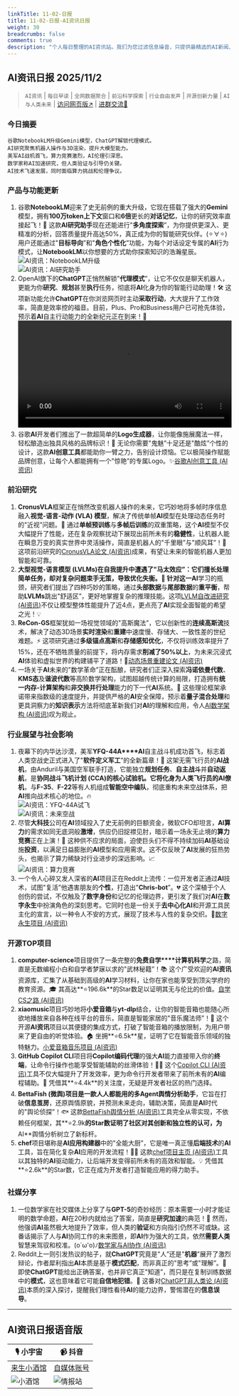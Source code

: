 ```yaml
---
linkTitle: 11-02-日报
title: 11-02-日报-AI资讯日报
weight: 30
breadcrumbs: false
comments: true
description: "个人每日整理的AI资讯站。我们为您过滤信息噪音，只提供最精选的AI新闻、最实用的AI工具与AI教程，助您高效获取人工智能领域的前沿动态"
---
```


## AI资讯日报 2025/11/2

>  `AI资讯` | `每日早读` | `全网数据聚合` | `前沿科学探索` | `行业自由发声` | `开源创新力量` | `AI与人类未来` | [访问网页版↗️](https://ai.hubtoday.app/) | [进群交流🤙](https://source.hubtoday.app/logo/wechat-qun.jpg)



### **今日摘要**

```
谷歌NotebookLM升级Gemini模型，ChatGPT解锁代理模式。
AI研究聚焦机器人操作与3D渲染，提升大模型能力。
美军AI战机首飞，算力竞赛激烈，AI伦理引深思。
数学家称AI加速研究，但人类验证与引导仍关键。
AI技术飞速发展，同时面临算力挑战和伦理争议。
```



### 产品与功能更新
1.  谷歌**NotebookLM**迎来了史无前例的重大升级，它现在搭载了强大的**Gemini**模型，拥有**100万token上下文**窗口和**6倍**更长的**对话记忆**，让你的研究效率直接起飞！🧠 这款**AI研究助手**现在还能进行"**多角度探索**”，为你提供更深入、更精准的分析，回答质量提升高达50%，真正成为你的智能研究伙伴。(✧∀✧) 用户还能通过"**目标导向**”和"**角色个性化**”功能，为每个对话设定专属的**AI**行为模式，让**NotebookLM**以你想要的方式助你探索知识的浩瀚星辰。
    <br/>![AI资讯：NotebookLM升级](https://source.hubtoday.app/images/2025/11/news_01k8zyxhrjf9earvd0v2jjerfx.avif)
    <br/>![AI资讯：AI研究助手](https://source.hubtoday.app/images/2025/11/news_01k8zyxpfzfs8vkmd26q4dpdtp.avif)
2.  OpenAI旗下的**ChatGPT**正悄然解锁"**代理模式**”，让它不仅仅是聊天机器人，更能为你**研究**、**规划**甚至**执行**任务，彻底将**AI**化身为你的智能行动助理！🛠️ 这项新功能允许**ChatGPT**在你浏览网页时主动**采取行动**，大大提升了工作效率，简直是效率控的福音。目前，Plus、Pro和Business用户已可抢先体验，预示着**AI**自主行动能力的全新纪元正在到来！🚀
    <br/><video src="https://source.hubtoday.app/images/2025/11/news_01k8zyy3n2frf89sw17ck0749f.mp4" controls="controls" width="100%"></video>
3.  谷歌**AI**开发者们推出了一款超简单的**Logo生成器**，让你能像施展魔法一样，轻松酿造出独具风格的品牌标识！🎨 无论你需要"鬼魅”十足还是"酷炫”个性的设计，这款**AI创意工具**都能助你一臂之力，告别设计烦恼。它以极简操作赋能品牌创意，让每个人都能拥有一个"惊艳”的专属Logo。✨[谷歌AI创意工具 (AI资讯)](https://x.com/googleaidevs/status/1984312110780694628)

### 前沿研究
1.  **CronusVLA**框架正在悄然改变机器人操作的未来，它巧妙地将多帧时序信息融入**视觉-语言-动作 (VLA) 模型**，解决了传统单帧**AI**模型在处理动态任务时的"近视”问题。🤖 通过**单帧预训练**与**多帧后训练**的双重策略，这个**AI**模型不仅大幅提升了性能，还在复杂观察扰动下展现出前所未有的**稳健性**，让机器人能在瞬息万变的真实世界中灵活操作，简直是机器人的"千里眼”与"顺风耳”！🚀 这项前沿研究的[CronusVLA论文 (AI资讯)](https://arxiv.org/abs/2506.19816)成果，有望让未来的智能机器人更加智能和可靠。
2.  **大型视觉-语言模型 (LVLMs)**在自我提升中遭遇了"**马太效应**”：它们擅长处理简单任务，却对复杂问题束手无策，导致优化失衡。🤔 针对这一**AI**学习的瓶颈，研究者们提出了四种巧妙的策略，通过**头部数据**与**尾部数据**的**重平衡**，帮助**LVLMs**跳出"舒适区”，更好地掌握复杂的推理技能。这项[LVLM自改进研究 (AI资讯)](https://arxiv.org/abs/2510.26474)不仅让模型整体性能提升了近4点，更点亮了**AI**实现全面智能的希望之光！💡
3.  **ReCon-GS**框架犹如一场视觉领域的"高斯魔法”，它以创新性的**连续高斯流**技术，解决了动态3D场景**实时渲染**和**重建**中速度慢、存储大、一致性差的世纪难题。⚡️ 这项研究通过**多级锚点高斯**和**存储感知优化**，不仅将训练效率提升了15%，还在不牺牲质量的前提下，将内存需求**削减了50%以上**，为未来沉浸式**AI**体验和虚拟世界的构建铺平了道路！🤯[动态场景重建论文 (AI资讯)](https://arxiv.org/abs/2509.24325)
4.  一场关于**AI**未来的"数学革命”正在酝酿，研究者们正深入探索**冯诺依曼代数**、**KMS态**及**谐波代数**等高阶数学架构，试图超越传统计算的局限，打造拥有**统一内存-计算架构**和**非交换并行处理**能力的下一代**AI**系统。🤯 这些理论框架承诺带来指数级的速度提升，并提供严格的**AI**安全保障，预示着**量子混合处理**和更具洞察力的**知识表示**方法将彻底革新我们对**AI**的理解和应用，令人[AI数学架构 (AI资讯)](https://www.reddit.com/r/MachineLearning/comments/1ol14tv/r_a_new_species_of_artificial_intelligence/)叹为观止。

### 行业展望与社会影响
1.  夜幕下的内华达沙漠，美军**YFQ-44A****AI**自主战斗机成功首飞，标志着人类空战史正式进入了"**软件定义军工**”的全新篇章！🚀 这架无需飞行员的**AI战机**，由Anduril与美国空军联手打造，它能独立**规划任务**、**自主战斗**并**自动返航**，是**协同战斗飞机计划 (CCA)**的核心试验机。它将化身为人类飞行员的**AI僚机**，与**F-35**、**F-22**等有人机组成**智能空中编队**，彻底重构未来空战体系，把**AI**推向战术核心的地位。🔥
    <br/>![AI资讯：YFQ-44A试飞](https://source.hubtoday.app/images/2025/11/news_01k8zyyf45e179z7wtzkb687vt.avif)
    <br/>![AI资讯：未来空战](https://source.hubtoday.app/images/2025/11/news_01k8zyyjnbfbys3mvq0yfzffxb.avif)
2.  尽管**大科技**公司在**AI**领域投入了史无前例的巨额资金，微软CFO却坦言，**AI算力**的需求如同无底洞般**激增**，供应仍旧捉襟见肘，暗示着一场永无止境的**算力竞赛**正在上演！💸 这种供不应求的局面，迫使巨头们不得不持续加码**AI**基础设施**投资**，以满足日益膨胀的**AI**模型和应用需求。这不仅反映了**AI**发展的狂热势头，也揭示了算力稀缺对行业进步的深远影响。📈
    <br/>![AI资讯：算力竞赛](https://source.hubtoday.app/images/2025/11/news_01k8zyynmrex2st4xe065x8t7w.avif)
3.  一个令人心碎又发人深省的**AI**项目正在Reddit上流传：一位开发者正通过**AI**技术，试图"复活”他遇害朋友的**个性**，打造出"**Chris-bot**”。💔 这个深植于个人创伤的尝试，不仅触及了**数字身份**和记忆的伦理边界，更引发了我们对**AI**在**数字永生**中扮演角色的深刻思考。它同时也是一份关于**去中心化AI**和开源工具民主化的宣言，以一种令人不安的方式，展现了技术与人性的复杂交织。🤯[数字永生项目 (AI资讯)](https://www.reddit.com/r/artificial/comments/1ol0akp/reddits_most_haunting_project_meet_the_man_coding/)

### 开源TOP项目
1.  **computer-science**项目提供了一条完整的**免费自学****计算机科学**之路，简直是无数编程小白和自学者梦寐以求的"武林秘籍”！📚 这个广受欢迎的**AI资讯**资源库，汇集了从基础到高级的**AI**学习材料，让你在家也能享受到顶尖学府的教育资源。🎓 其高达**⭐196.6k**的Star数足以证明其无与伦比的价值。[自学CS之路 (AI资讯)](https://github.com/ossu/computer-science)
2.  **xiaomusic**项目巧妙地将**小爱音箱**与**yt-dlp**结合，让你的智能音箱也能随心所欲地播放来自各种在线平台的音乐，简直是智能家居的"音乐魔法师”！🎵 这个开源**AI资讯**项目以其便捷的集成方式，打破了智能音箱的播放限制，为用户带来了更自由的听觉体验。🏠 坐拥**⭐6.5k**星，证明了它在智能音乐领域的独特魅力。[小爱音箱音乐项目 (AI资讯)](https://github.com/hanxi/xiaomusic)
3.  **GitHub Copilot CLI**项目将**Copilot编码代理**的强大**AI**能力直接带入你的**终端**，让命令行操作也能享受智能辅助的丝滑体验！👨‍💻 这个[Copilot CLI (AI资讯)](https://github.com/github/copilot-cli)工具不仅大幅提升了开发效率，更为命令行开发者带来了前所未有的**AI**编程辅助。🚀 凭借其**⭐4.4k**的关注度，无疑是开发者社区的热门选择。
4.  **BettaFish (微舆)**项目是一款人人都能用的**多Agent舆情分析助手**，它旨在打破**信息茧房**，还原舆情原貌，并预测未来走向，辅助决策，简直是**AI**时代的"舆论侦探”！🐟 这款[BettaFish舆情分析 (AI资讯)](https://github.com/666ghj/BettaFish)工具完全从零实现，不依赖任何框架，其**⭐2.9k**的Star数证明了社区对其创新和独立性的认可，为**AI**舆情分析树立了新标杆。
5.  **chef**项目堪称是**AI应用构建器**中的"全能大厨”，它是唯一真正懂**后端技术**的**AI**工具，旨在简化复杂**AI**应用的开发流程！👩‍🍳 这款[chef项目主页 (AI资讯)](https://github.com/get-convex/chef)工具以其独特的**AI**驱动能力，让后端开发变得前所未有的高效和智能。💡 凭借其**⭐2.6k**的Star数，它正在成为开发者打造智能应用的得力助手。

### 社媒分享
1.  一位数学家在社交媒体上分享了与**GPT-5**的奇妙经历：原本需要一小时才能证明的数学命题，**AI**在20秒内就给出了答案，简直是**研究加速**的典范！🤔 然而，他强调**AI**虽然极大地提升了效率，但人类的**验证**和方向指引仍然不可或缺。这番话揭示了人与**AI**协同工作的未来图景，即**AI**作为强大的工具，依然**需要人类**智慧来驾驭和校准。(o´ω'o)ﾉ[数学家与AI协作 (AI资讯)](https://twitter.com/wtgowers/status/1984340182351634571)
2.  Reddit上一则引发热议的帖子，就**ChatGPT**究竟是"人”还是"**机器**”展开了激烈辩论，作者犀利指出**AI**本质是基于**模式匹配**，而非真正的"思考”或"理解”。💬 即使**ChatGPT**能给出正确答案，也并非它真正"知道”，而只是在复制训练数据中的**模式**，这也意味着它可能**自信地犯错**。🤔 这番对[ChatGPT非人类论 (AI资讯)](https://www.reddit.com/r/artificial/comments/1olbi7n/what_present_data_says_that_chatgpt_is_a_person/)本质的深入探讨，提醒我们理性看待**AI**的能力边界，警惕潜在的**信息误导**。




---

## **AI资讯日报语音版**

| 🎙️ **小宇宙** | 📹 **抖音** |
| --- | --- |
| [来生小酒馆](https://www.xiaoyuzhoufm.com/podcast/683c62b7c1ca9cf575a5030e)  |   [自媒体账号](https://www.douyin.com/user/MS4wLjABAAAAwpwqPQlu38sO38VyWgw9ZjDEnN4bMR5j8x111UxpseHR9DpB6-CveI5KRXOWuFwG)|
| ![小酒馆](https://source.hubtoday.app/logo/f959f7984e9163fc50d3941d79a7f262.md.png) | ![情报站](https://source.hubtoday.app/logo/7fc30805eeb831e1e2baa3a240683ca3.md.png) |




